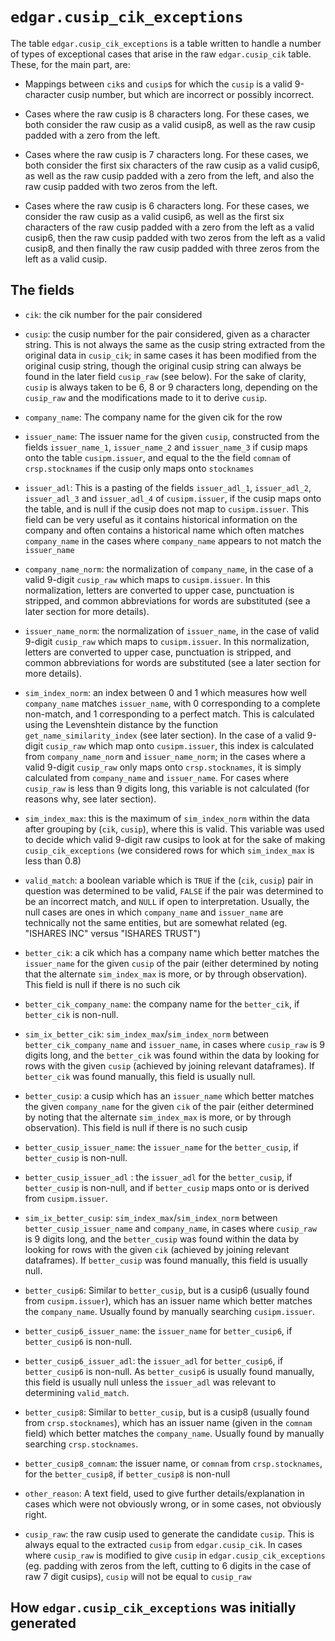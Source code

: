 # `edgar.cusip_cik_exceptions`

The table `edgar.cusip_cik_exceptions` is a table written to handle a number of types of exceptional cases that arise in the raw `edgar.cusip_cik` table. These, for the main part, are:

 - Mappings between `cik`s and `cusip`s for which the `cusip` is a valid 9-character cusip number, but which are incorrect or possibly incorrect.
 
 - Cases where the raw cusip is 8 characters long. For these cases, we both consider the raw cusip as a valid cusip8, as well as the raw cusip padded with a zero from the left.  
 
 - Cases where the raw cusip is 7 characters long. For these cases, we both consider the first six characters of the raw cusip as a valid cusip6, as well as the raw cusip padded with a zero from the left, and also the raw cusip padded with two zeros from the left.  
 
 - Cases where the raw cusip is 6 characters long. For these cases, we consider the raw cusip as a valid cusip6, as well as the first six characters of the raw cusip padded with a zero from the left as a valid cusip6, then the raw cusip padded with two zeros from the left as a valid cusip8, and then finally the raw cusip padded with three zeros from the left as a valid cusip. 
 

 
## The fields

- `cik`: the cik number for the pair considered

- `cusip`: the cusip number for the pair considered, given as a character string. This is not always the same as the cusip string extracted from the original data in `cusip_cik`; in same cases it has been modified from the original cusip string, though the original cusip string can always be found in the later field `cusip_raw` (see below). For the sake of clarity, `cusip` is always taken to be 6, 8 or 9 characters long, depending on the `cusip_raw` and the modifications made to it to derive `cusip`. 

- `company_name`: The company name for the given cik for the row

- `issuer_name`: The issuer name for the given `cusip`, constructed from the fields `issuer_name_1`, `issuer_name_2` and `issuer_name_3` if cusip maps onto the table `cusipm.issuer`, and equal to the the field `comnam` of `crsp.stocknames` if the cusip only maps onto `stocknames`

- `issuer_adl`: This is a pasting of the fields `issuer_adl_1`, `issuer_adl_2`, `issuer_adl_3` and `issuer_adl_4` of `cusipm.issuer`, if the cusip maps onto the table, and is null if the cusip does not map to `cusipm.issuer`. This field can be very useful as it contains historical information on the company and often contains a historical name which often matches `company_name` in the cases where `company_name` appears to not match the `issuer_name`

- `company_name_norm`: the normalization of `company_name`, in the case of a valid 9-digit `cusip_raw` which maps to `cusipm.issuer`. In this normalization, letters are converted to upper case, punctuation is stripped, and common abbreviations for words are substituted (see a later section for more details). 

- `issuer_name_norm`: the normalization of `issuer_name`, in the case of valid 9-digit `cusip_raw` which maps to `cusipm.issuer`. In this normalization, letters are converted to upper case, punctuation is stripped, and common abbreviations for words are substituted (see a later section for more details). 

- `sim_index_norm`: an index between 0 and 1 which measures how well `company_name` matches `issuer_name`, with 0 corresponding to a complete non-match, and 1 corresponding to a perfect match. This is calculated using the Levenshtein distance by the function `get_name_similarity_index` (see later section). In the case of a valid 9-digit `cusip_raw` which map onto `cusipm.issuer`, this index is calculated from `company_name_norm` and `issuer_name_norm`; in the cases where a valid 9-digit `cusip_raw` only maps onto `crsp.stocknames`, it is simply calculated from `company_name` and `issuer_name`. For cases where `cusip_raw` is less than 9 digits long, this variable is not calculated (for reasons why, see later section).

- `sim_index_max`: this is the maximum of `sim_index_norm` within the data after grouping by (`cik`, `cusip`), where this is valid. This variable was used to decide which valid 9-digit raw cusips to look at for the sake of making `cusip_cik_exceptions` (we considered rows for which `sim_index_max` is less than 0.8)

- `valid_match`: a boolean variable which is `TRUE` if the (`cik`, `cusip`) pair in question was determined to be valid, `FALSE` if the pair was determined to be an incorrect match, and `NULL` if open to interpretation. Usually, the null cases are ones in which `company_name` and `issuer_name` are technically not the same entities, but are somewhat related (eg. "ISHARES INC" versus "ISHARES TRUST")

- `better_cik`: a cik which has a company name which better matches the `issuer_name` for the given `cusip` of the pair (either determined by noting that the alternate `sim_index_max` is more, or by through observation). This field is null if there is no such cik

- `better_cik_company_name`: the company name for the `better_cik`, if `better_cik` is non-null.

- `sim_ix_better_cik`: `sim_index_max`/`sim_index_norm` between `better_cik_company_name` and `issuer_name`, in cases where `cusip_raw` is 9 digits long, and the `better_cik` was found within the data by looking for rows with the given `cusip` (achieved by joining relevant dataframes). If `better_cik` was found manually, this field is usually null.  

- `better_cusip`: a cusip which has an `issuer_name` which better matches the given `company_name` for the given `cik` of the pair (either determined by noting that the alternate `sim_index_max` is more, or by through observation). This field is null if there is no such cusip

- `better_cusip_issuer_name`: the `issuer_name` for the `better_cusip`, if `better_cusip` is non-null. 

- `better_cusip_issuer_adl` : the `issuer_adl` for the `better_cusip`, if `better_cusip` is non-null, and if `better_cusip` maps onto or is derived from `cusipm.issuer`. 

- `sim_ix_better_cusip`: `sim_index_max`/`sim_index_norm` between `better_cusip_issuer_name` and `company_name`, in cases where `cusip_raw` is 9 digits long, and the `better_cusip` was found within the data by looking for rows with the given `cik` (achieved by joining relevant dataframes). If `better_cusip` was found manually, this field is usually null.  

- `better_cusip6`: Similar to `better_cusip`, but is a cusip6 (usually found from `cusipm.issuer`), which has an issuer name which better matches the `company_name`. Usually found by manually searching `cusipm.issuer`.

- `better_cusip6_issuer_name`: the `issuer_name` for `better_cusip6`, if `better_cusip6` is non-null. 

- `better_cusip6_issuer_adl`: the `issuer_adl` for `better_cusip6`, if `better_cusip6` is non-null. As `better_cusip6` is usually found manually, this field is usually null unless the `issuer_adl` was relevant to determining `valid_match`. 

- `better_cusip8`: Similar to `better_cusip`, but is a cusip8 (usually found from `crsp.stocknames`), which has an issuer name (given in the `comnam` field) which better matches the `company_name`. Usually found by manually searching `crsp.stocknames`.

- `better_cusip8_comnam`: the issuer name, or `comnam` from `crsp.stocknames`, for the `better_cusip8`, if `better_cusip8` is non-null

- `other_reason`: A text field, used to give further details/explanation in cases which were not obviously wrong, or in some cases, not obviously right. 

- `cusip_raw`: the raw cusip used to generate the candidate `cusip`. This is always equal to the extracted `cusip` from `edgar.cusip_cik`. In cases where `cusip_raw` is modified to give `cusip` in `edgar.cusip_cik_exceptions` (eg. padding with zeros from the left, cutting to 6 digits in the case of raw 7 digit cusips), `cusip` will not be equal to `cusip_raw`


## How `edgar.cusip_cik_exceptions` was initially generated






